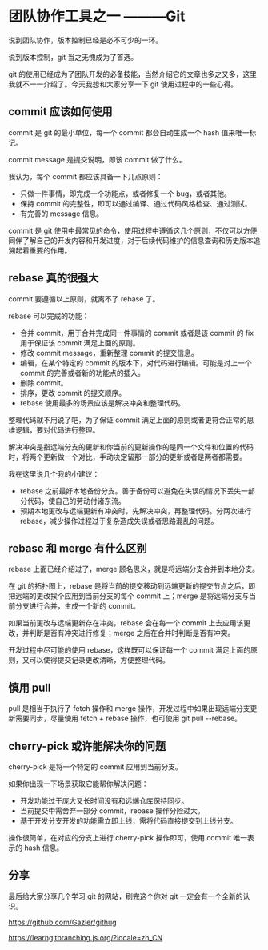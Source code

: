 # 团队协作工具之一 ———Git

说到团队协作，版本控制已经是必不可少的一环。

说到版本控制，git 当之无愧成为了首选。

git 的使用已经成为了团队开发的必备技能，当然介绍它的文章也多之又多，这里我就不一一介绍了。今天我想和大家分享一下 git 使用过程中的一些心得。

## commit 应该如何使用

commit 是 git 的最小单位，每一个 commit 都会自动生成一个 hash 值来唯一标记。

commit message 是提交说明，即该 commit 做了什么。

我认为，每个 commit 都应该具备一下几点原则：

- 只做一件事情，即完成一个功能点，或者修复一个 bug，或者其他。
- 保持 commit 的完整性，即可以通过编译、通过代码风格检查、通过测试。
- 有完善的 message 信息。

commit 是 git 使用中最常见的命令，使用过程中遵循这几个原则，不仅可以方便同伴了解自己的开发内容和开发进度，对于后续代码维护的信息查询和历史版本追溯起着重要的作用。

## rebase 真的很强大

commit 要遵循以上原则，就离不了 rebase 了。

rebase 可以完成的功能：

- 合并 commit，用于合并完成同一件事情的 commit 或者是该 commit 的 fix 用于保证该 commit 满足上面的原则。
- 修改 commit message，重新整理 commit 的提交信息。
- 编辑，在某个特定的 commit 的版本下，对代码进行编辑。可能是对上一个 commit 的完善或者新的功能点的插入。
- 删除 commit。
- 排序，更改 commit 的提交顺序。
- rebase 使用最多的场景应该是解决冲突和整理代码。

整理代码就不用说了吧，为了保证 commit 满足上面的原则或者更符合正常的思维逻辑，要对代码进行整理。

解决冲突是指远端分支的更新和你当前的更新操作的是同一个文件和位置的代码时，将两个更新做一个对比，手动决定留那一部分的更新或者是两者都需要。

我在这里说几个我的小建议：

- rebase 之前最好本地备份分支。善于备份可以避免在失误的情况下丢失一部分代码，使自己的劳动付诸东流。
- 预期本地更改与远端更新有冲突时，先解决冲突，再整理代码。分两次进行 rebase，减少操作过程过于复杂造成失误或者思路混乱的问题。

## rebase 和 merge 有什么区别

rebase 上面已经介绍过了，merge 顾名思义，就是将远端分支合并到本地分支。

在 git 的拓扑图上，rebase 是将当前的提交移动到远端更新的提交节点之后，即把远端的更改挨个应用到当前分支的每个 commit 上；merge 是将远端分支与当前分支进行合并，生成一个新的 commit。

如果当前更改与远端更新存在冲突，rebase 会在每一个 commit 上去应用该更改，并判断是否有冲突进行修复；merge 之后在合并时判断是否有冲突。

开发过程中尽可能的使用 rebase，这样既可以保证每一个 commit 满足上面的原则，又可以使得提交记录更改清晰，方便整理代码。

## 慎用 pull

pull 是相当于执行了 fetch 操作和 merge 操作，开发过程中如果出现远端分支更新需要同步，尽量使用 fetch + rebase 操作，也可使用 git pull --rebase。

## cherry-pick 或许能解决你的问题

cherry-pick 是将一个特定的 commit 应用到当前分支。

如果你出现一下场景获取它能帮你解决问题：

- 开发功能过于庞大又长时间没有和远端仓库保持同步。
- 当前提交中需舍弃一部分 commit，rebase 操作分险过大。
- 基于开发分支开发的功能需立即上线，需将代码直接提交到上线分支。

操作很简单，在对应的分支上进行 cherry-pick 操作即可，使用 commit 唯一表示的 hash 信息。

## 分享

最后给大家分享几个学习 git 的网站，刷完这个你对 git 一定会有一个全新的认识。

https://github.com/Gazler/githug

https://learngitbranching.js.org/?locale=zh_CN
